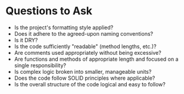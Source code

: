 # Questions to Ask

- Is the project's formatting style applied?
- Does it adhere to the agreed-upon naming conventions?
- Is it DRY?
- Is the code sufficiently "readable" (method lengths, etc.)?
- Are comments used appropriately without being excessive?
- Are functions and methods of appropriate length and focused on a single responsibility?
- Is complex logic broken into smaller, manageable units?
- Does the code follow SOLID principles where applicable?
- Is the overall structure of the code logical and easy to follow?
